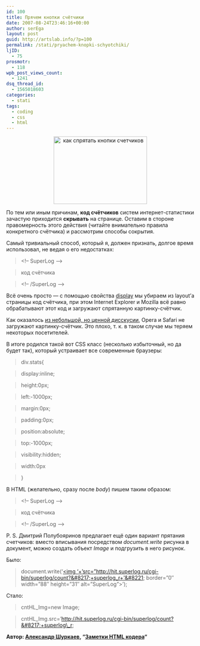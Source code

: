 ```yaml
---
id: 100
title: Прячем кнопки счётчики
date: 2007-08-24T23:46:16+00:00
author: serEga
layout: post
guid: http://artslab.info/?p=100
permalink: /stati/pryachem-knopki-schyotchiki/
ljID:
  - 75
prosmotr:
  - 118
wpb_post_views_count:
  - 1241
dsq_thread_id:
  - 1565018603
categories:
  - stati
tags:
  - coding
  - css
  - html
---
```

<center>
  <a href="http://googledrive.com/host/0B9lHVSSSdxdxd0hjdUdmRzY3Tjg/hide_counters.png"><img src="http://googledrive.com/host/0B9lHVSSSdxdxd0hjdUdmRzY3Tjg/hide_counters.png" alt="как спрятать кнопки счетчиков" title="hide_counters" width="250" height="181" class="alignnone size-full wp-image-1831" /></a>
</center>

По тем или иным причинам, **код счётчиков** систем интернет-статистики зачастую приходится **скрывать** на странице. Оставим в стороне правомерность этого действия (читайте внимательно правила конкретного счётчика) и рассмотрим способы сокрытия.

Самый тривиальный способ, который я, должен признать, долгое время использовал, не ведая о его недостатках:

<!--more-->

> <div style=&#8221;display:none&#8221;>

> <!&#8211; SuperLog &#8211;>

> код счётчика

> <!&#8211; /SuperLog &#8211;>

> </div>

Всё очень просто — с помощью свойства <a href="http://www.w3.org/TR/CSS21/visuren.html#propdef-display" title="display" target="_blank">display</a> мы убираем из layout&#8217;а страницы код счётчика, при этом Internet Explorer и Mozilla всё равно обрабатывают этот код и загружают спрятанную картинку-счётчик.

Как оказалось [из небольшой, но ценной дисскусии](http://imfo.ru/archive/2004/01/29/display_none_invisible_counter "Обсуждение"), Opera и Safari не загружают картинку-счётчик. Это плохо, т. к. в таком случае мы теряем некоторых посетителей.

В итоге родился такой вот CSS класс (несколько избыточный, но да будет так), который устраивает все современные браузеры:

> div.stats{

> display:inline;

> height:0px;

> left:-1000px;

> margin:0px;

> padding:0px;

> position:absolute;

> top:-1000px;

> visibility:hidden;

> width:0px

> }

В HTML (желательно, сразу после _body_) пишем таким образом:

> <div class=&#8221;stats&#8221;>

> <!&#8211; SuperLog &#8211;>

> код счётчика

> <!&#8211; /SuperLog &#8211;>

> </div>

P. S. Дмитрий Полубояринов предлагает ещё один вариант прятания счетчиков: вместо вписывания посредством _document.write_ рисунка в документ, можно создать объект _Image_ и подгрузить в него рисунок.

Было:

> document.write(&#8216;<a href=&#8221;http://click.superlog.ru/&#8221;><img &#8216;+&#8217;src=&#8221;http://hit.superlog.ru/cgi-bin/superlog/count?&#8217;+superlog_r+'&#8221; border=&#8221;0&#8243; width=&#8221;88&#8243; height=&#8221;31&#8243; alt=&#8221;SuperLog&#8221;></a>&#8217;);

Стало:

> cntHL_Img=new Image;

> cntHL\_Img.src=&#8217;http://hit.superlog.ru/cgi-bin/superlog/count?&#8217;+superlog\_r;

>
**Автор: <a href="http://htmlcoder.visions.ru/About/#author" tooltip="Информация об авторе">Александр Шуркаев</a>, &#8220;[Заметки HTML кодера](http://htmlcoder.visions.ru/)&#8220;**
